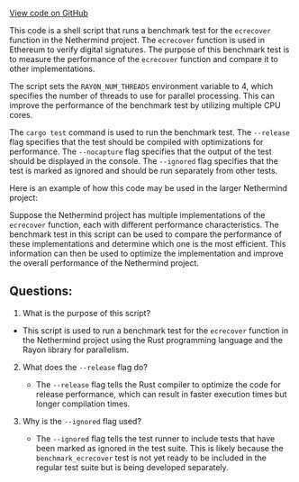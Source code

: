 [View code on GitHub](https://github.com/NethermindEth/nethermind/src/bench_precompiles/run_ecrecover_estimate.sh)

This code is a shell script that runs a benchmark test for the `ecrecover` function in the Nethermind project. The `ecrecover` function is used in Ethereum to verify digital signatures. The purpose of this benchmark test is to measure the performance of the `ecrecover` function and compare it to other implementations.

The script sets the `RAYON_NUM_THREADS` environment variable to 4, which specifies the number of threads to use for parallel processing. This can improve the performance of the benchmark test by utilizing multiple CPU cores.

The `cargo test` command is used to run the benchmark test. The `--release` flag specifies that the test should be compiled with optimizations for performance. The `--nocapture` flag specifies that the output of the test should be displayed in the console. The `--ignored` flag specifies that the test is marked as ignored and should be run separately from other tests.

Here is an example of how this code may be used in the larger Nethermind project:

Suppose the Nethermind project has multiple implementations of the `ecrecover` function, each with different performance characteristics. The benchmark test in this script can be used to compare the performance of these implementations and determine which one is the most efficient. This information can then be used to optimize the implementation and improve the overall performance of the Nethermind project.
## Questions: 
 1. What is the purpose of this script?
   - This script is used to run a benchmark test for the `ecrecover` function in the Nethermind project using the Rust programming language and the Rayon library for parallelism.

2. What does the `--release` flag do?
   - The `--release` flag tells the Rust compiler to optimize the code for release performance, which can result in faster execution times but longer compilation times.

3. Why is the `--ignored` flag used?
   - The `--ignored` flag tells the test runner to include tests that have been marked as ignored in the test suite. This is likely because the `benchmark_ecrecover` test is not yet ready to be included in the regular test suite but is being developed separately.